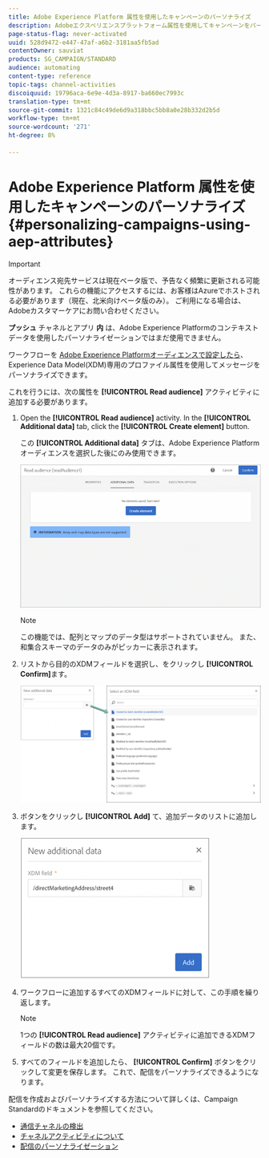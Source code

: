 ```yaml
---
title: Adobe Experience Platform 属性を使用したキャンペーンのパーソナライズ
description: Adobeエクスペリエンスプラットフォーム属性を使用してキャンペーンをパーソナライズする方法を説明します。
page-status-flag: never-activated
uuid: 528d9472-e447-47af-a6b2-3181aa5fb5ad
contentOwner: sauviat
products: SG_CAMPAIGN/STANDARD
audience: automating
content-type: reference
topic-tags: channel-activities
discoiquuid: 19796aca-6e9e-4d3a-8917-ba660ec7993c
translation-type: tm+mt
source-git-commit: 1321c84c49de6d9a318bbc5bb8a0e28b332d2b5d
workflow-type: tm+mt
source-wordcount: '271'
ht-degree: 8%

---
```



# Adobe Experience Platform 属性を使用したキャンペーンのパーソナライズ {#personalizing-campaigns-using-aep-attributes}

>[!IMPORTANT]
>
>オーディエンス宛先サービスは現在ベータ版で、予告なく頻繁に更新される可能性があります。 これらの機能にアクセスするには、お客様はAzureでホストされる必要があります（現在、北米向けベータ版のみ）。 ご利用になる場合は、Adobeカスタマーケアにお問い合わせください。
>
>**プッシュ** チャネルとアプリ **内** は、Adobe Experience Platformのコンテキストデータを使用したパーソナライゼーションではまだ使用できません。

ワークフローを [Adobe Experience Platformオーディエンスで設定したら](../../audiences/using/aep-about-audience-destinations-service.md)、Experience Data Model(XDM)専用のプロファイル属性を使用してメッセージをパーソナライズできます。

これを行うには、次の属性を **[!UICONTROL Read audience]** アクティビティに追加する必要があります。

1. Open the **[!UICONTROL Read audience]** activity. In the **[!UICONTROL Additional data]** tab, click the **[!UICONTROL Create element]** button.

   この **[!UICONTROL Additional data]** タブは、Adobe Experience Platformオーディエンスを選択した後にのみ使用できます。

   ![](assets/aep_wkf_readaudience_attributes.png)

   >[!NOTE]
   >
   >この機能では、配列とマップのデータ型はサポートされていません。 また、和集合スキーマのデータのみがピッカーに表示されます。

1. リストから目的のXDMフィールドを選択し、をクリックし **[!UICONTROL Confirm]**&#x200B;ます。

   ![](assets/aep_wkf_readaudience_perso1.png)

1. ボタンをクリックし **[!UICONTROL Add]** て、追加データのリストに追加します。

   ![](assets/aep_wkf_readaudience_perso3.png)

1. ワークフローに追加するすべてのXDMフィールドに対して、この手順を繰り返します。

   >[!NOTE]
   >
   >1つの **[!UICONTROL Read audience]** アクティビティに追加できるXDMフィールドの数は最大20個です。

1. すべてのフィールドを追加したら、 **[!UICONTROL Confirm]** ボタンをクリックして変更を保存します。 これで、配信をパーソナライズできるようになります。

配信を作成およびパーソナライズする方法について詳しくは、Campaign Standardのドキュメントを参照してください。

* [通信チャネルの検出](../../channels/using/get-started-communication-channels.md)
* [チャネルアクティビティについて](../../automating/using/about-channel-activities.md)
* [配信のパーソナライゼーション](../../designing/using/personalization.md)
